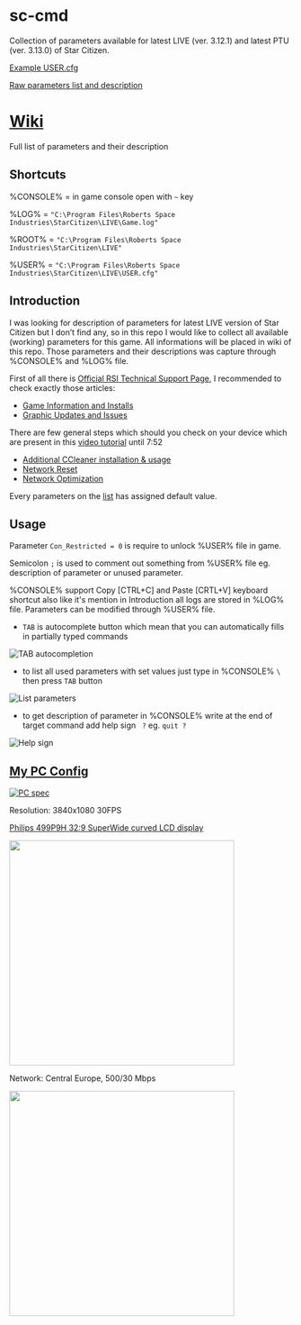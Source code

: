# sc-cmd
Collection of parameters available for latest LIVE (ver. 3.12.1) and latest PTU (ver. 3.13.0) of Star Citizen.

[Example USER.cfg](https://github.com/emilwojcik93/sc-cmd/blob/main/LOWEST_USER.cfg)

[Raw parameters list and description](https://github.com/emilwojcik93/sc-cmd/blob/main/parameters.txt)

# [Wiki](https://github.com/emilwojcik93/sc-cmd/wiki)
Full list of parameters and their description

## Shortcuts
%CONSOLE% = in game console open with `~` key

%LOG% = `"C:\Program Files\Roberts Space Industries\StarCitizen\LIVE\Game.log"`

%ROOT% = `"C:\Program Files\Roberts Space Industries\StarCitizen\LIVE"`

%USER% = `"C:\Program Files\Roberts Space Industries\StarCitizen\LIVE\USER.cfg"`

## Introduction
I was looking for description of parameters for latest LIVE version of Star Citizen but I don’t find any, so in this repo I would like to collect all available (working) parameters for this game. All informations will be placed in wiki of this repo. Those parameters and their descriptions was capture through %CONSOLE% and %LOG% file.

First of all there is [Official RSI Technical Support Page](https://support.robertsspaceindustries.com/hc/en-us/categories/202530337-Technical-Support), I recommended to check exactly those articles:
* [Game Information and Installs](https://support.robertsspaceindustries.com/hc/en-us/sections/360000132827-Game-Information-and-Installs)
* [Graphic Updates and Issues](https://support.robertsspaceindustries.com/hc/en-us/sections/360000502253-Graphic-Updates-and-Issues)

There are few general steps which should you check on your device which are present in this [video tutorial](https://youtu.be/xD9irwzIfso) until 7:52
* [Additional CCleaner installation & usage](https://youtu.be/6EyCnqtaNss)
* [Network Reset](https://www.digitalcitizen.life/how-reset-all-your-windows-10-network-adapters-just-6-clicks/)
* [Network Optimization](https://youtu.be/xoOLBAmlVhg)

Every parameters on the [list](https://github.com/emilwojcik93/sc-cmd/wiki/Parameters-list) has assigned default value.

## Usage
Parameter `Con_Restricted = 0` is require to unlock %USER% file in game.

Semicolon `;` is used to comment out something from %USER% file eg. description of parameter or unused parameter.

%CONSOLE% support Copy [CTRL+C] and Paste [CRTL+V] keyboard shortcut also like it's mention in Introduction all logs are stored in %LOG% file. Parameters can be modified through %USER% file.

   - `TAB` is autocomplete button which mean that you can automatically fills in partially typed commands

   ![TAB autocompletion](https://github.com/emilwojcik93/sc-cmd/blob/main/TAB_autocompletion.gif)

   - to list all used parameters with set values just type in %CONSOLE% `\` then press `TAB` button

   ![List parameters](https://github.com/emilwojcik93/sc-cmd/blob/main/list_parameters.gif)

   - to get description of parameter in %CONSOLE% write at the end of target command add help sign ` ?` eg. `quit ?`

   ![Help sign](https://github.com/emilwojcik93/sc-cmd/blob/main/help_example.gif)
   
## [My PC Config](https://www.passmark.com/baselines/V10/display.php?id=139586361841)

[![PC spec](https://www.passmark.com/baselines/V10/images/139586361841.png)](https://www.passmark.com/baselines/V10/display.php?id=139586361841)

Resolution: 3840x1080 30FPS

[Philips 499P9H 32:9 SuperWide curved LCD display](https://www.usa.philips.com/c-p/499P9H_27/brilliance-329-superwide-curved-lcd-display)

<a href="https://imgur.com/gallery/zkA81Vk"><img src="https://i.imgur.com/DRXwldF.jpg"  width="400" /></a>

Network: Central Europe, 500/30 Mbps

<a href="https://www.speedtest.net/result/11281207985"><img src="https://www.speedtest.net/result/11281207985.png" width="400" /></a>
